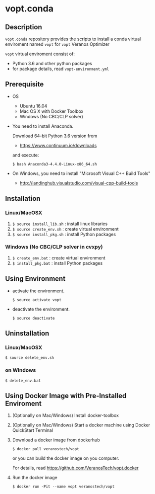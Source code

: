 # vopt.conda

## Description

`vopt.conda` repository provides the scripts to install
a conda virtual enviroment named `vopt` for `vopt` Veranos Optimizer

`vopt` virtual enviroment consist of:

* Python 3.6 and other python packages
* for package details, read `vopt-environment.yml`


## Prerequisite

* OS

  * Ubuntu 16.04
  * Mac OS X with Docker Toolbox
  * Windows (No CBC/CLP solver)

* You need to install Anaconda.

  Download 64-bit Python 3.6 version from
    * https://www.continuum.io/downloads

  and execute:
  ```
  $ bash Anaconda3-4.4.0-Linux-x86_64.sh
  ```

* On Windows, you need to install "Microsoft Visual C++ Build Tools"

  * http://landinghub.visualstudio.com/visual-cpp-build-tools


## Installation

### Linux/MacOSX

1. `$ source install_lib.sh` : install linux libraries
1. `$ source create_env.sh` : create virtual environment
1. `$ source install_pkg.sh` : install Python packages


### Windows (No CBC/CLP solver in cvxpy)

1. `$ create_env.bat` : create virtual environment
1. `$ install_pkg.bat` : install Python packages


## Using Environment

* activate the environment.
  ```
  $ source activate vopt
  ```

* deactivate the environment.
  ```
  $ source deactivate
  ```

## Uninstallation

### Linux/MacOSX

```
$ source delete_env.sh
```

### on Windows

```
$ delete_env.bat
```

## Using Docker Image with Pre-Installed Enviroment

1. (Optionally on Mac/Windows) Install docker-toolbox
1. (Optionally on Mac/Windows) Start a docker machine using Docker QuickStart Terminal
1. Download a docker image from dockerhub
   ```
   $ docker pull veranostech/vopt
   ```

   or you can build the docker image on you computer.

   For details, read https://github.com/VeranosTech/vopt.docker

1. Run the docker image
   ```
   $ docker run -Pit --name vopt veranostech/vopt
   ```
